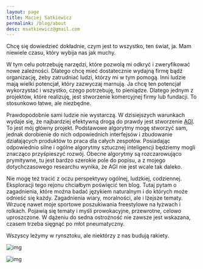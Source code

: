 ```yaml
---
layout: page
title: Maciej Satkiewicz
permalink: /blog/about
desc: msatkiewicz@gmail.com
---
```


<!-- 
Rozbebeszający, wszędobylski intelekt, który wykorzystuje umysł ścisły, aby znaleźć wyjście z labiryntu.

Że zadaję dużo pytań etc. 
-->

Chcę się dowiedzieć dokładnie, czym jest to wszystko, ten świat, ja. Mam niewiele czasu, który wybija nas jak muchy.

W tym celu potrzebuję narzędzi, które pozwolą mi odkryć i zweryfikować nowe zależności. Dlatego chcę mieć dostatecznie wydajną firmę bądź organizację, żeby zatrudniać ludzi, którzy mi w tym pomogą. Inni ludzie mają wielki potencjał, który zazwyczaj marnują. Ja chcę ten potencjał wykorzystać i wszystko, czego potrzebuję, to pieniądze. Dlatego jednym z projektów, które realizuję, jest stworzenie komercyjnej firmy lub fundacji. To stosunkowo łatwe, ale niezbędne. 

Prawdopodobnie sami ludzie nie wystarczą. W dzisiejszych warunkach wydaje się, że najbardziej efektywną drogą do prawdy jest stworzenie [AGI][wiki-agi]. To jest mój główny projekt. Podstawowe algorytmy mogę stworzyć sam, jednak dorobienie do nich odpowiednich interfejsów i zbudowanie działających produktów to praca dla całych zespołów. Posiadając odpowiednio silne i ogólne algorytmy sztucznej inteligencji będziemy mogli znacząco przyśpieszyć rozwój. Obecne algorytmy są rozczarowująco prymitywne, tu jest bardzo szerokie pole do popisu, a z mojego dotychczasowego researchu wynika, że AGI nie jest wcale tak daleko.

Nie mogę też tracić z oczu perspektywy ogólnej, ludzkiej, codziennej. Eksploracji tego rejonu chciałbym poświęcić ten blog. Tutaj pytam o zagadnienia, które można badać językiem naturalnym i do których może odnieść się każdy. Zagadnienia wiary, moralności, ale i lżejsze tematy. Wrzucę nawet moje sportowe poszukiwania freestylowe na łyżwach i rolkach. Pojawią się tematy i myśli prowokacyjne, przewrotne, celowo uproszczone. W dążeniu do sedna ostrożność nie zawsze jest wskazana, czasem trzeba sięgnąć po młot pneumatyczny.

Wszyscy leżymy w rynsztoku, ale niektórzy z nas budują rakiety.

![img]({{site.baseurl}}{{site.img_url}}prezes_focia.jpg)


![img]({{site.baseurl}}{{site.img_url}}background_dixit.jpg)
<!-- ![img]({{site.baseurl}}{{site.img_url}}background_dixit.jpg){:height="36px" width="36px"} -->
<!-- <div><img src="{{site.baseurl}}{{site.img_url}}background_dixit.jpg" alt="drawing" width="20"/></div> -->

[wiki-agi]: https://en.wikipedia.org/wiki/Artificial_general_intelligence

<!-- 
Ciekawskie, wszędobylskie stworzenie, które rozbebesza różne idee, miejsca czy emocje - z ciekawości, co znajdzie w środku. A potem układa z wydobytego sedna eleganckie konstrukcje.

Ten blog to zbiór moich małych trofeów intelektualnych, rzeczy, które rozbebeszyłem, część z nich robebeszam dalej, część mnie znudziła. Chciałbym kiedyś robebeszyć całą rzeczywistość i spotkać ukrytego demiurga.

Dlatego część rzeczy rozbebeszam poważnie, precyzyjnymi, weryfikowalnymi i niesłychanie ogólnymi narzędziami, jakimi są pobłogosławione nasze czasy - języki i nauki ścisłe, w tym także języki programowania. Bo dopóki nie potrafisz czegoś zaprogramować, tak naprawdę nie wiesz, co mówisz. A dopóki ten program nie działa odpowiednio, Twoja idea nie ma pokrycia w rzeczywistości. Prawdziwą filozofię uprawiają dziś programiści

Ale czasem pokryciem może być intuicja, poczucie estetyczne czy zwyczajnie zabawa, dlatego inne rzeczy traktuję po prostu pazurami, dla zabicia czasu. Kto wie, czy w środku nie znajdę czegoś użytecznego. Głównie dla tych rzeczy znajdzie się tu miejsce.

Z pobłażaniem przyglądam się wszechobecnym komediom improwizowanym, żonglerce konwencjami, przekonaniu, że wszystko jest odkryte. Dlatego ludzie kłamią, odrywają się od rzeczywistości, która ich znudziła, bo nigdy jej nie poznali. Stają się swoimi własnymi, przewidywalnymi historiami, a w całym ich świecie jest mniej treści, niż w spojrzeniu ptaka czy zdziwieniu psa. Ostatecznie więc trzeba żyć dobrze, bo cały ten kosmos, który napaplaliśmy wokół siebie, jest mniej realny, niż cichy głos serca. -->